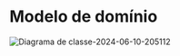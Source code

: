 # Modelo de domínio

![Diagrama de classe-2024-06-10-205112](https://github.com/ppads-2024s1-g1/LendOps/assets/42143717/ad16e9c1-1b2d-4195-ac25-8bcee0d7e78d)
